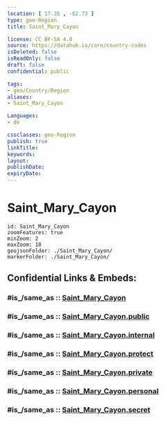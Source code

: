 ```yaml
---
location: [ 17.35 , -62.73 ] 
type: geo-Region
title: Saint_Mary_Cayon

license: CC BY-SA 4.0
source: https://datahub.io/core/country-codes
isDeleted: false
isReadOnly: false
draft: false
confidential: public

tags:
- geo/Country/Region
aliases:
- Saint_Mary_Cayon

Languages:
- de

cssclasses: geo-Region
publish: true
linkTitle: 
keywords: 
layout: 
publishDate: 
expiryDate: 
---
```


# Saint_Mary_Cayon

```leaflet
id: Saint_Mary_Cayon
zoomFeatures: true 
minZoom: 2 
maxZoom: 18
geojsonFolder: ./Saint_Mary_Cayon/
markerFolder: ./Saint_Mary_Cayon/
```


## Confidential Links & Embeds: 

### #is_/same_as :: [Saint_Mary_Cayon](/_Standards/Earth/Continent/America~Caribbean/Saint_Kitts_and_Nevis~Islands/parishes~Saint_Kitts_and_Nevis/Saint_Mary_Cayon.md) 

### #is_/same_as :: [Saint_Mary_Cayon.public](/_public/Earth/Continent/America~Caribbean/Saint_Kitts_and_Nevis~Islands/parishes~Saint_Kitts_and_Nevis/Saint_Mary_Cayon.public.md) 

### #is_/same_as :: [Saint_Mary_Cayon.internal](/_internal/Earth/Continent/America~Caribbean/Saint_Kitts_and_Nevis~Islands/parishes~Saint_Kitts_and_Nevis/Saint_Mary_Cayon.internal.md) 

### #is_/same_as :: [Saint_Mary_Cayon.protect](/_protect/Earth/Continent/America~Caribbean/Saint_Kitts_and_Nevis~Islands/parishes~Saint_Kitts_and_Nevis/Saint_Mary_Cayon.protect.md) 

### #is_/same_as :: [Saint_Mary_Cayon.private](/_private/Earth/Continent/America~Caribbean/Saint_Kitts_and_Nevis~Islands/parishes~Saint_Kitts_and_Nevis/Saint_Mary_Cayon.private.md) 

### #is_/same_as :: [Saint_Mary_Cayon.personal](/_personal/Earth/Continent/America~Caribbean/Saint_Kitts_and_Nevis~Islands/parishes~Saint_Kitts_and_Nevis/Saint_Mary_Cayon.personal.md) 

### #is_/same_as :: [Saint_Mary_Cayon.secret](/_secret/Earth/Continent/America~Caribbean/Saint_Kitts_and_Nevis~Islands/parishes~Saint_Kitts_and_Nevis/Saint_Mary_Cayon.secret.md)

